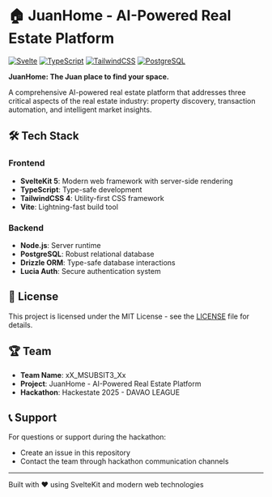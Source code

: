 # 🏠 JuanHome - AI-Powered Real Estate Platform

[![Svelte](https://img.shields.io/badge/svelte-%23f1413d.svg?style=for-the-badge&logo=svelte&logoColor=white)](https://svelte.dev/)
[![TypeScript](https://img.shields.io/badge/typescript-%23007ACC.svg?style=for-the-badge&logo=typescript&logoColor=white)](https://www.typescriptlang.org/)
[![TailwindCSS](https://img.shields.io/badge/tailwindcss-%2338B2AC.svg?style=for-the-badge&logo=tailwind-css&logoColor=white)](https://tailwindcss.com/)
[![PostgreSQL](https://img.shields.io/badge/postgresql-%23316192.svg?style=for-the-badge&logo=postgresql&logoColor=white)](https://www.postgresql.org/)

**JuanHome: The Juan place to find your space.**

A comprehensive AI-powered real estate platform that addresses three critical aspects of the real estate industry: property discovery, transaction automation, and intelligent market insights.

## 🛠️ Tech Stack

### Frontend

- **SvelteKit 5**: Modern web framework with server-side rendering
- **TypeScript**: Type-safe development
- **TailwindCSS 4**: Utility-first CSS framework
- **Vite**: Lightning-fast build tool

### Backend

- **Node.js**: Server runtime
- **PostgreSQL**: Robust relational database
- **Drizzle ORM**: Type-safe database interactions
- **Lucia Auth**: Secure authentication system

## 📄 License

This project is licensed under the MIT License - see the [LICENSE](LICENSE) file for details.

## 🏆 Team

- **Team Name**: xX_MSUBSIT3_Xx
- **Project**: JuanHome - AI-Powered Real Estate Platform
- **Hackathon**: Hackestate 2025 - DAVAO LEAGUE

## 📞 Support

For questions or support during the hackathon:

- Create an issue in this repository
- Contact the team through hackathon communication channels

---

Built with ❤️ using SvelteKit and modern web technologies
